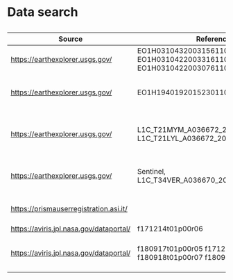 # Data search

##

| Source  | Reference  | Comments  | Report |
|---|---|---|---|
| https://earthexplorer.usgs.gov/  | EO1H0310432003156110PZ_SGS_01 EO1H0310422003316110PY_PF1_01 EO1H0310422003076110PZ_SGS_01 | Mexican Silver Belt  | - |
| https://earthexplorer.usgs.gov/  | EO1H1940192015230110KF_TR2_01  | Norra Kärr Rare Earth  | [Tasman Metals NI 43-101](https://leadingedgematerials.com/wp-content/uploads/2016/08/Norra-Karr_PFS_43-101-.pdf) |
| https://earthexplorer.usgs.gov/ | L1C_T21MYM_A036672_20220630T135717 L1C_T21LYL_A036672_20220630T135717 | Sentinel, Castelo de Sonhos Gold Project  | [ TriStar NI 43-101](https://www.tristargold.com/site/assets/files/3927/techreport_final_20210429.pdf?gm95z) |
| https://earthexplorer.usgs.gov/  | Sentinel, L1C_T34VER_A036670_20220630T102108  | Hirsikangas Gold Project, Finland  | [NI 43-101](https://rupertresources.com/wp-content/uploads/2018/11/181108_Hirsikangas_43-101_FINAL.pdf) |
| https://prismauserregistration.asi.it/  |   | PRISMA request made | - |
| https://aviris.jpl.nasa.gov/dataportal/  | f171214t01p00r06  | Cuprite | - |
| https://aviris.jpl.nasa.gov/dataportal/  | f180917t01p00r05 f171214t01p00r06 f180918t01p00r07 f180918t01p00r08  | Clayton Valley | [Lithium Project 43-101](https://cypressdevelopmentcorp.com/site/assets/files/3934/2020-05-19-clayton-pre-feasibility.pdf) |